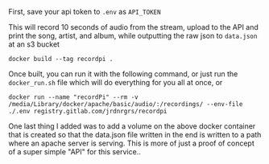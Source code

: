 First, save your api token to `.env` as `API_TOKEN`

This will record 10 seconds of audio from the stream, upload to the API and print the song, artist, and album, while outputting the raw json to `data.json` at an s3 bucket

```
docker build --tag recordpi .
```

Once built, you can run it with the following command, or just run the `docker_run.sh` file which will do everything for you all at once, or

```
docker run --name "recordPi" --rm -v /media/Library/docker/apache/basic/audio/:/recordings/ --env-file ./.env registry.gitlab.com/jrdnrgrs/recordpi
```

One last thing I added was to add a volume on the above docker container that is created so that the data.json file written in the end is written to a path where an apache server is serving. This is more of just a proof of concept of a super simple "API" for this service..